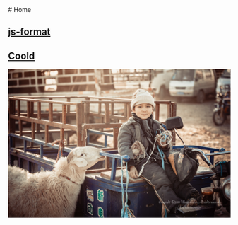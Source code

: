 <link href="assets/style.css" rel="stylesheet"></link>
# Home

## [js-format](./js-format)

## [Coold](http://www.coolde.cn)

![image](images/33510132.jpg)
